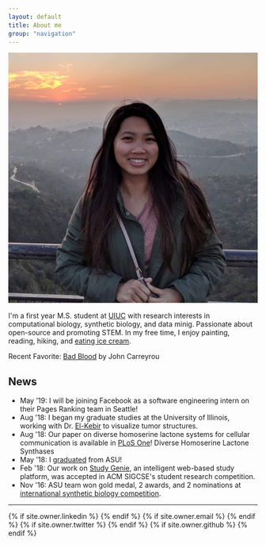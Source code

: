 ```yaml
---
layout: default
title: About me
group: "navigation"
---
```


<!-- <h1 class="owner-name">{{ site.owner.name}} </h1>
![user-avatar]({{ site.owner.avatar }})

{{site.about}} -->

<img class="portrait" src="port.JPG">

I'm a first year M.S. student at [UIUC](https://cs.illinois.edu/) with research interests in computational biology, synthetic biology, and data minig. Passionate about open-source and promoting STEM. In my free time, I enjoy painting, reading, hiking, and [eating ice cream](https://www.instagram.com/kiky.cones/). 

<!-- Prior to grad school, I interned at Salesforce as a Software Engineer, developing smart tools for the [Service Cloud Einstein](https://www.salesforce.com/blog/2018/07/service-cloud-einstein-bots-customer-experience.hmtl) team. I graduated from Arizona State University in 2018, where I researched in [The Haynes Lab](https://khayneslab.wordpress.com/) and the [Computing Systems & Informatics (CSI) Lab](https://sites.google.com/a/asu.edu/csi/).  -->

<!-- <i class="fa fa-book fa-1x right-padding" aria-hidden="true"></i>
 -->
Recent Favorite: [Bad Blood](https://www.goodreads.com/review/list/11107091?shelf=currently-reading) by John Carreyrou

## News 
* May '19: I will be joining Facebook as a software engineering intern on their Pages Ranking team in Seattle!
* Aug '18: I began my graduate studies at the University of Illinois, working with Dr. [El-Kebir](http://www.el-kebir.net/) to visualize tumor structures. 
* Aug '18: Our paper on diverse homoserine lactone systems for cellular communication is available in [PLoS One](https://journals.plos.org/plosone/article?id=10.1371/journal.pone.0202294)! 
Diverse Homoserine Lactone Synthases 
* May '18: I [graduated](https://fullcircle.asu.edu/fulton-schools/meet-the-fulton-schools-outstanding-graduates-of-spring-2018/#et_pb_row_13) from ASU! 
* Feb '18: Our work on [Study Genie](https://dl.acm.org/citation.cfm?id=3162340), an intelligent web-based study platform, was accepted in ACM SIGCSE's student research competition.  
* Nov '16: ASU team won gold medal, 2 awards, and 2 nominations at [international synthetic biology competition](https://asunow.asu.edu/20161206-asu-puts-impressive-performance-igem).


<hr> 
<div class="pagination social-footer">
  {% if site.owner.linkedin %}
    <a href="{{ site.owner.linkedin }}" class="social-media-icons"><i class="fa fa-2x fa-linkedin-square" aria-hidden="true"></i></a>
  {% endif %}
  {% if site.owner.email %}
    <a href="mailto:{{ site.owner.email }}" class="social-media-icons"><i class="fa fa-2x fa-envelope-square" aria-hidden="true"></i></a>
  {% endif %}
  {% if site.owner.twitter %}
    <a href="{{ site.owner.twitter }}" class="social-media-icons"><i class="fa fa-2x fa-twitter-square" aria-hidden="true"></i></a>
  {% endif %}
  {% if site.owner.github %}
    <a href="{{ site.owner.github }}" class="social-media-icons"><i class="fa fa-2x fa-github-square" aria-hidden="true"></i></a>
  {% endif %}
</div>
